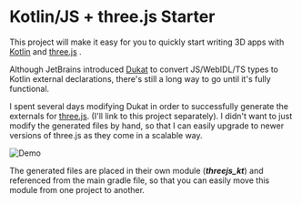 Kotlin/JS + three.js Starter
===============
This project will make it easy for you to quickly start writing 3D apps with [Kotlin](https://kotlinlang.org/) and [three.js](https://github.com/mrdoob/three.js/) .

Although JetBrains introduced [Dukat](https://github.com/kotlin/dukat) to convert JS/WebIDL/TS types to Kotlin external declarations, there's still a long way to go until it's fully functional.

I spent several days modifying Dukat in order to successfully generate the externals for [three.js](https://github.com/mrdoob/three.js/). (I'll link to this project separately). I didn't want to just modify the generated files by hand, so that I can easily upgrade to newer versions of three.js as they come in a scalable way.
 
![Demo](readme/demo.gif)

The generated files are placed in their own module (_**threejs_kt**_) and referenced from the main gradle file, so that you can easily move this module from one project to another.